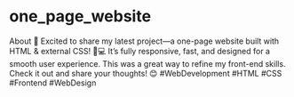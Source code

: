 # one_page_website
About 🚀 Excited to share my latest project—a one-page website built with HTML &amp; external CSS! 🎨💻 It’s fully responsive, fast, and designed for a smooth user experience. This was a great way to refine my front-end skills. Check it out and share your thoughts! 😊 #WebDevelopment #HTML #CSS #Frontend #WebDesign
